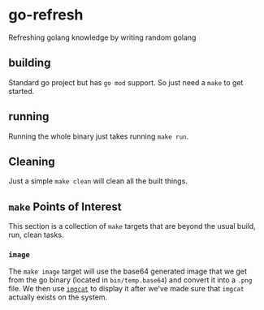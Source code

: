 # go-refresh

Refreshing golang knowledge by writing random golang

## building

Standard go project but has `go mod` support. So just need a `make` to get started.

## running

Running the whole binary just takes running `make run`.

## Cleaning

Just a simple `make clean` will clean all the built things.

## `make` Points of Interest

This section is a collection of `make` targets that are beyond the usual build, run, clean tasks.

### `image`

The `make image` target will use the base64 generated image that we get from the go binary (located in `bin/temp.base64`) and convert it into a `.png` file. We then use [`imgcat`](https://www.iterm2.com/documentation-images.html) to display it after we've made sure that `imgcat` actually exists on the system.
